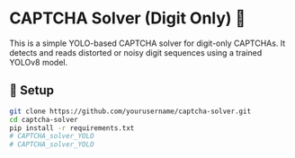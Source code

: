 # CAPTCHA Solver (Digit Only) 🔐

This is a simple YOLO-based CAPTCHA solver for digit-only CAPTCHAs. It detects and reads distorted or noisy digit sequences using a trained YOLOv8 model.

## 🔧 Setup

```bash
git clone https://github.com/yourusername/captcha-solver.git
cd captcha-solver
pip install -r requirements.txt
# CAPTCHA_solver_YOLO
# CAPTCHA_solver_YOLO
